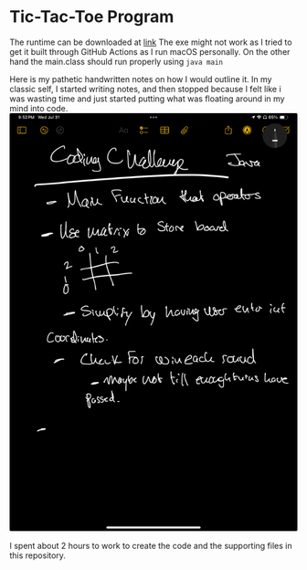 # Tic-Tac-Toe Program

The runtime can be downloaded at [link](https://github.com/ecdye/CodingChallenge/actions/runs/10191883712/artifacts/1763077953)
The exe might not work as I tried to get it built through GitHub Actions as I run macOS personally.
On the other hand the main.class should run properly using `java main`

Here is my pathetic handwritten notes on how I would outline it.
In my classic self, I started writing notes, and then stopped because I felt like i was wasting time and just started putting what was floating around in my mind into code.
![Notes](notes.jpeg "Notes")

I spent about 2 hours to work to create the code and the supporting files in this repository.
